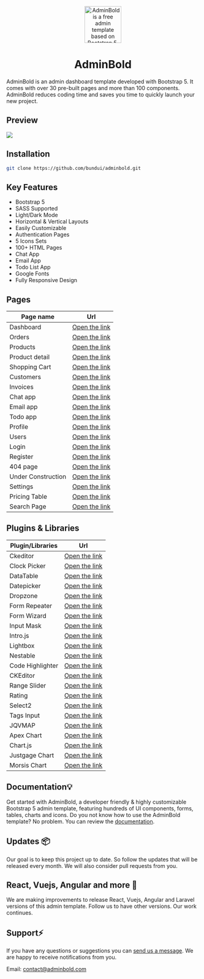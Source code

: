 <p align="center">
  <img src="https://adminbold.com/logo.svg" alt="AdminBold is a free admin template based on Bootstrap 5." width="96">
</p>

<h1 align="center">AdminBold</h1>

AdminBold is an admin dashboard template developed with Bootstrap 5. It comes with over 30 pre-built pages and more than 100 components. AdminBold reduces coding time and saves you time to quickly launch your new project.

## Preview

[![](https://adminbold.com/images/adminbold-demo.png)](https://adminbold.com)

## Installation

```sh
git clone https://github.com/bundui/adminbold.git
```

## Key Features

- Bootstrap 5
- SASS Supported
- Light/Dark Mode
- Horizontal & Vertical Layouts
- Easily Customizable
- Authentication Pages
- 5 Icons Sets
- 100+ HTML Pages
- Chat App
- Email App
- Todo List App
- Google Fonts
- Fully Responsive Design

## Pages
| Page name | Url |
|--|--|
| Dashboard | [Open the link](https://adminbold.com/bootstrap-demo/dashboard)    |
| Orders | [Open the link](https://adminbold.com/bootstrap-demo/orders)       |
| Products | [Open the link](https://adminbold.com/bootstrap-demo/product-list) |
| Product detail | [Open the link](https://adminbold.com/bootstrap-demo/product-detail) |
| Shopping Cart | [Open the link](https://adminbold.com/bootstrap-demo/shopping-cart) |
| Customers | [Open the link](https://adminbold.com/bootstrap-demo/customers)    |
| Invoices | [Open the link](https://adminbold.com/bootstrap-demo/invoices)     |
| Chat app | [Open the link](https://adminbold.com/bootstrap-demo/chats)        |
| Email app | [Open the link](https://adminbold.com/bootstrap-demo/email)        |
| Todo app | [Open the link](https://adminbold.com/bootstrap-demo/todo-list)    |
| Profile | [Open the link](https://adminbold.com/bootstrap-demo/profile-posts)  |
| Users | [Open the link](https://adminbold.com/bootstrap-demo/user-list)  |
| Login | [Open the link](https://adminbold.com/bootstrap-demo/login)  |
| Register | [Open the link](https://adminbold.com/bootstrap-demo/register)  |
| 404 page | [Open the link](https://adminbold.com/bootstrap-demo/404)  |
| Under Construction | [Open the link](https://adminbold.com/bootstrap-demo/under-construction)  |
| Settings | [Open the link](https://adminbold.com/bootstrap-demo/settings)  |
| Pricing Table | [Open the link](https://adminbold.com/bootstrap-demo/pricing-table)  |
| Search Page | [Open the link](https://adminbold.com/bootstrap-demo/search-page)  |

## Plugins & Libraries

| Plugin/Libraries  | Url                                                            |
|----------|----------------------------------------------------------------|
| Ckeditor | [Open the link](https://adminbold.com/bootstrap-docs/ckeditor) |
| Clock Picker | [Open the link](https://adminbold.com/bootstrap-docs/clockpicker) |
| DataTable | [Open the link](https://adminbold.com/bootstrap-docs/datatable) |
| Datepicker | [Open the link](https://adminbold.com/bootstrap-docs/datepicker) |
| Dropzone | [Open the link](https://adminbold.com/bootstrap-docs/file-upload) |
| Form Repeater | [Open the link](https://adminbold.com/bootstrap-docs/form-repeater) |
| Form Wizard | [Open the link](https://adminbold.com/bootstrap-docs/form-wizard) |
| Input Mask | [Open the link](https://adminbold.com/bootstrap-docs/input-mask) |
| Intro.js | [Open the link](https://adminbold.com/bootstrap-docs/introjs) |
| Lightbox | [Open the link](https://adminbold.com/bootstrap-docs/lightbox) |
| Nestable | [Open the link](https://adminbold.com/bootstrap-docs/nestable) |
| Code Highlighter | [Open the link](https://adminbold.com/bootstrap-docs/code-highlighter) |
| CKEditor | [Open the link](https://adminbold.com/bootstrap-docs/ckeditor) |
| Range Slider | [Open the link](https://adminbold.com/bootstrap-docs/range-slider) |
| Rating | [Open the link](https://adminbold.com/bootstrap-docs/rating) |
| Select2 | [Open the link](https://adminbold.com/bootstrap-docs/select2) |
| Tags Input | [Open the link](https://adminbold.com/bootstrap-docs/tags-input) |
| JQVMAP | [Open the link](https://adminbold.com/bootstrap-docs/vector-map) |
| Apex Chart | [Open the link](https://adminbold.com/bootstrap-docs/apexchart) |
| Chart.js | [Open the link](https://adminbold.com/bootstrap-docs/chartjs) |
| Justgage Chart | [Open the link](https://adminbold.com/bootstrap-docs/justgage) |
| Morsis Chart | [Open the link](https://adminbold.com/bootstrap-docs/morsis) |

## Documentation💡
Get started with AdminBold, a developer friendly & highly customizable Bootstrap 5 admin template, featuring hundreds of UI components, forms, tables, charts and icons.
Do you not know how to use the AdminBold template? No problem. You can review the [documentation](https://adminbold.com/bootstrap-docs/introduction).

## Updates 📦

Our goal is to keep this project up to date. So follow the updates that will be released every month. We will also consider pull requests from you.

## React, Vuejs, Angular and more 🎉

We are making improvements to release React, Vuejs, Angular and Laravel versions of this admin template. Follow us to have other versions. Our work continues.

## Support⚡️

If you have any questions or suggestions you can [send us a message](https://adminbold.com/contact). We are happy to receive notifications from you.

Email: contact@adminbold.com

